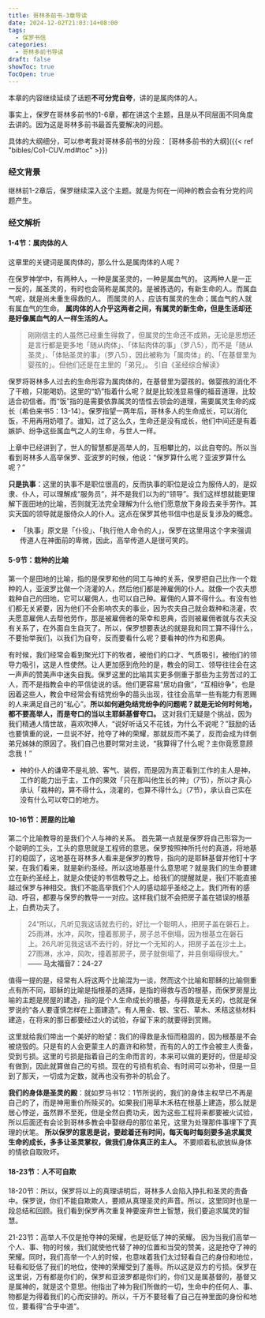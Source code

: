 ```yaml
---
title: 哥林多前书-3章导读
date: 2024-12-02T21:03:14+08:00
tags:
  - 保罗书信
categories:
  - 哥林多前书导读
draft: false
showToc: true
TocOpen: true
---
```

本章的内容继续延续了话题**不可分党自夸**，讲的是属肉体的人。

事实上，保罗在哥林多前书的1-6章，都在讲这个主题，且是从不同层面不同角度去讲的。因为这是哥林多前书最首先要解决的问题。

具体的大纲细分，可以参考我对哥林多前书的分段：
[哥林多前书的大纲]({{< ref "bibles/Co1-CUV.md#toc" >}})

### 经文背景
继林前1-2章后，保罗继续深入这个主题。就是为何在一间神的教会会有分党的问题产生。

### 经文解析

#### 1-4节：属肉体的人
这章里的关键词是属肉体的，那么什么是属肉体的人呢？

在保罗神学中，有两种人，一种是属圣灵的，一种是属血气的。
这两种人是一正一反的，属圣灵的，有时也会简称是属灵的。是被拣选的，有新生命的人。而属血气呢，就是尚未重生得救的人。
而属灵的人，应该有属灵的生命；属血气的人就有属血气的生命。
**属肉体的人介乎这两者之间，有属灵的新生命，但是生活却还是好像属血气的人一样生活的人。**

>刚刚信主的人虽然已经重生得救了，但属灵的生命还不成熟，无论是思想还是言行都是更多地「随从肉体」、「体贴肉体的事」（罗八5），而不是「随从圣灵」、「体贴圣灵的事」（罗八5），因此被称为「属肉体」的、「在基督里为婴孩的」。但他们还是在主里的「弟兄」。
>引自《圣经综合解读》

保罗将哥林多人过去的生命形容为属肉体的，在基督里为婴孩的。做婴孩的消化不了干粮，只能喝奶。这里的“奶”指着什么呢？就是比较浅显易懂的福音道理，比较适合初信者。而“饭”指的是需要依靠属灵的悟性去领会的道理，需要属灵生命的成长（希伯来书5：13-14）。保罗指望一两年后，哥林多人的生命成长，可以消化饭，不用再用奶喂了。谁知，过了这么久，生命还是没有成长，他们中间还是有着嫉妒、纷争这些属血气之人的生命，与世人一样。

上章中已经讲到了，世人的智慧都是高举人的，互相攀比的，以此自夸的。所以当看到哥林多人高举保罗、亚波罗的时候，他说：“保罗算什么呢？亚波罗算什么呢？”

**只是执事**：这里的执事不是职位很高的，反而执事的职位是设立为服侍人的，是奴隶、仆人，可以理解成“服务员”，并不是我们以为的“领导”。我们这样想就能更理解下面田地的比喻，否则就无法完全理解为什么他们愿意放下身段去亲手劳作。其实天国的领导就是服侍众人的仆人。这点在保罗其他书信中也是反复涉及的概念。
- 「执事」原文是「仆役」、「执行他人命令的人」，保罗在这里用这个字来强调传道人在神面前的卑微，因此，高举传道人是很可笑的。

#### 5-9节：栽种的比喻
第一个是田地的比喻，指的是保罗和他的同工与神的关系，保罗把自己比作一个栽种的人，亚波罗比做一个浇灌的人，然后他们都是神雇佣的仆人。就像一个农夫想栽种自己的田地，它可以雇佣人，也可以自己种。雇佣的人算不得什么。有没有他们都无关紧要，因为他们不会影响农夫的事业，因为农夫自己就会栽种和浇灌，农夫愿意雇佣人去帮他劳作，那是被雇佣者的荣幸和恩典，否则被雇佣者就与农夫没有关系了，在外面自生自灭了。所以，保罗想要表达的就是我和同工算不得什么，不要抬举我们，以我们为自夸，反而要看什么呢？要看神的作为和恩典。

有时候，我们经常会看到聚光灯下的牧者，被他们的口才、气质吸引，被他们的领导力吸引，这是人性使然。让人更加感到危险的是，教会的同工、领导往往会在这一声声的赞美声中迷失自我。保罗这里的比喻其实更多侧重于那些为主劳苦过的工人，而不是指教会中的平信徒说的话。他们更容易“居功自傲”，“互相纷争”，也是因着这些人，教会中经常会有结党纷争的苗头出现，往往会高举一些有能力有恩赐的人来满足自己的“私心”。**所以如何避免结党纷争的问题呢？就是无论何时何地，都不要高举人，而是夸口的当以主耶稣基督夸口。** 这对我们无疑是个挑战，因为我们精通人情世故，喜欢吹捧人，“说好听话又不花钱，为什么不说呢？”鼓励的话也要慎重的说，一旦说不好，抢夺了神的荣耀，那就反而不美了，反而会成为绊倒弟兄姊妹的原因了。我们自己也要时常对主说，“我算得了什么呢？主你竟愿意顾念我！”
- 神的仆人的谦卑不是礼貌、客气、装假，而是因为真正看到工作的主人是神，工作的能力出于主，工作的果效「只在那叫他生长的神」（7节），所以才真心承认「栽种的，算不得什么，浇灌的，也算不得什么」（7节），承认自己实在没有什么可以夸口的地方。
#### 10-16节：房屋的比喻
第二个比喻教导的是我们个人与神的关系。
首先第一点就是保罗将自己形容为一个聪明的工头，工头的意思就是工程师的意思。保罗按照神所托付的真道，将地基打的稳固了，这地基在哥林多人看来是保罗的教导，指向的是耶稣基督并他钉十字架，在我们看来，就是新约圣经。所以这地基是什么意思呢？就是我们的生命要建立在新约圣经上，就是众使徒的书信教导之上。给我们的提醒就是，我们不能直接越过保罗与神相交。我们不能高举我们个人的感动超乎圣经之上。我们所有的感动、呼召，都要与保罗的教导一一对应。这样我们就不会把房子盖在错误的根基上，白费功夫了。

>24“所以，凡听见我这话就去行的，好比一个聪明人，把房子盖在磐石上。25雨淋，水冲，风吹，撞着那房子，房子总不倒塌，因为根基立在磐石上。26凡听见我这话不去行的，好比一个无知的人，把房子盖在沙土上。27雨淋，水冲，风吹，撞着那房子，房子就倒塌了，并且倒塌得很大。”  
>								**—— 马太福音7：24-27**

值得一提的是，经常有人将这两个比喻混为一谈，然而这个比喻和耶稣的比喻侧重点有所不同，耶稣的比喻是指根基的选择，是指的得救与否的根基，而保罗房屋比喻的主题是房屋的建造，指的是个人生命成长的根基，与得救是无关的，也就是保罗说的“各人要谨慎怎样在上面建造”。有人用金、银、宝石、草木、禾秸这些材料建造，在将来的那日都要经过火的试验，存留下来的就要得到赏赐。 

这里就给我们带出一个美好的盼望：我们的得救是永恒而稳固的，因为根基是不会被烧毁的。只是有的人会更蒙主人的嘉许和称赞，而有的人的工作会被主人责备，受到亏损。这里的亏损是指着自己的生命而言的，本来可以做的更好的，但是却没有做到，因此就算做自己的亏损。现在的亏损有机会、有时间可以弥补，但是一旦到了那天，一切成为定数，就再也没有弥补的机会了。

**我们的身体是圣灵的殿**：就如罗马书12：1节所说的，我们的身体主权早已不再是自己的了，而是神用重价所赎买的。如果我们用草木禾秸在根基上建造，那么就是居心悖逆，虽然罪不至死，但是全然白费功夫，因为这些工程将来都要被火试验，所以后面还有会论到哥林多教会中娶继母的那位弟兄，这里为处理那件事埋下了真理的伏笔。 **所以保罗的意思是说，要趁着还有时间，每天每时每刻要多追求属灵生命的成长，多多让圣灵掌权，做我们身体真正的主人。** 不要顺着私欲放纵身体的情欲自取败坏。

#### 18-23节：人不可自欺
18-20节：所以，保罗将以上的真理讲明后，哥林多人会陷入挣扎和圣灵的责备中。保罗说，你们不能自欺欺人，要顺从真理圣灵的声音。所以，这里同时也是一段总结和回顾。我们看到保罗再次重复神要废弃世上智慧，我们要追求属灵的智慧。

21-23节：高举人不仅是抢夺神的荣耀，也是贬低了神的荣耀。
因为当我们高举一个人、事、物的时候，我们就使他代替了神的位置和当受的赞美，这是抢夺了神的荣耀。同时，我们高举一个人的时候，也意味着我们太过轻看自己的身份和地位，轻看和贬低了我们的地位，使神的荣耀受到了羞辱。所以这是双方的亏损。保罗在这里说，万有都是你们的，保罗和亚波罗都是你们的，你们又是属基督的，基督又是属神的，就是这个意思。他指出了神为我们所做的一切，生命中的任何人、事、物都是为得着我们的心而安排的。所以，千万不要轻看了自己在神里面的身份和地位，要看得“合乎中道”。